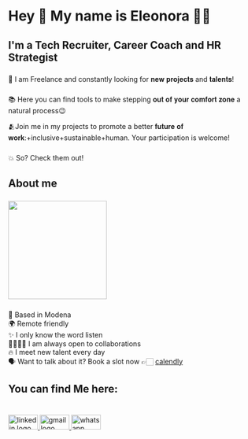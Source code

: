 <h1 align="left">Hey 👋 My name is Eleonora 🏳️‍🌈</h1>

###

<h2 align="left">I'm a Tech Recruiter, Career Coach and HR Strategist</h2>

###

<p align="left">👀 I am Freelance and constantly looking for 𝐧𝐞𝐰 𝐩𝐫𝐨𝐣𝐞𝐜𝐭𝐬 and 𝐭𝐚𝐥𝐞𝐧𝐭𝐬!</p>

###

<p align="left">📚 Here you can find tools to make stepping 𝐨𝐮𝐭 𝐨𝐟 𝐲𝐨𝐮𝐫 𝐜𝐨𝐦𝐟𝐨𝐫𝐭 𝐳𝐨𝐧𝐞 a natural process😉</p>

🫂Join me in my projects to promote a better 𝐟𝐮𝐭𝐮𝐫𝐞 𝐨𝐟 𝐰𝐨𝐫𝐤:+inclusive+sustainable+human. Your participation is welcome!

###

<p align="left">💥 So? Check them out!</p>

###

<h2 align="left">About me</h2>

###

<div align="left">
  <img height="200" src="https://media.giphy.com/media/J9w5WB3qzLVjsDncew/giphy.gif?cid=790b7611jruzjtyfh8khaxon1uqdw35n08y3jgewpk1rjngq&ep=v1_gifs_search&rid=giphy.gif&ct=g"  />
</div>

###

<p align="left">🚩 Based in Modena<br>🌍 Remote friendly<br>✨ I only know the word listen<br>🫱🏼‍🫲🏻 I am always open to collaborations<br>🔥 I meet new talent every day<br> 🗣️ Want to talk about it? Book a slot now 👉🏻 <a href="https://calendly.com/eleonora-mistro/consulenza-hr-marketing" target="_blank">calendly</a></p> 

<h2 align="left">You can find Me here:</h2>

###

<br clear="both">

<div align="left">
  <a href="linkedin.com/in/eleonora-mistro-18a3859a" target="_blank">
    <img src="https://raw.githubusercontent.com/maurodesouza/profile-readme-generator/master/src/assets/icons/social/linkedin/default.svg" width="60" height="30" alt="linkedin logo"  />
  </a>
  <a href="mailto:eleonora.mistro@gmail.com" target="_blank">
    <img src="https://raw.githubusercontent.com/maurodesouza/profile-readme-generator/master/src/assets/icons/social/gmail/default.svg" width="60" height="30" alt="gmail logo"  />
  </a>
  <a href="https://wa.me/393513096227" target="_blank">
    <img src="https://raw.githubusercontent.com/maurodesouza/profile-readme-generator/master/src/assets/icons/social/whatsapp/default.svg" width="60" height="30" alt="whatsapp logo"  />
  </a>
</div>

###
